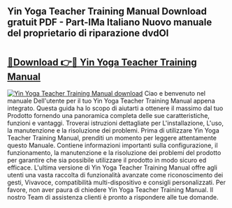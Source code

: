 ## Yin Yoga Teacher Training Manual Download gratuit PDF - Part-IMa Italiano Nuovo manuale del proprietario di riparazione dvdOl

# <h2><a href="http://dfb5y3.blite.top/?on=Yin+Yoga+Teacher+Training+Manual">🔗Download 👉🔴 Yin Yoga Teacher Training Manual</a></h2>

[![Yin Yoga Teacher Training Manual download](https://i.imgur.com/lujVjoI.png)](http://dfb5y3.blite.top/?on=Yin+Yoga+Teacher+Training+Manual)
Ciao e benvenuto nel manuale Dell'utente per il tuo Yin Yoga Teacher Training Manual appena integrato. Questa guida ha lo scopo di aiutarti a ottenere il massimo dal tuo Prodotto fornendo una panoramica completa delle sue caratteristiche, funzioni e vantaggi. Troverai istruzioni dettagliate per L'installazione, L'uso, la manutenzione e la risoluzione dei problemi. Prima di utilizzare Yin Yoga Teacher Training Manual, prenditi un momento per leggere attentamente questo Manuale. Contiene informazioni importanti sulla configurazione, il funzionamento, la manutenzione e la risoluzione dei problemi del prodotto per garantire che sia possibile utilizzare il prodotto in modo sicuro ed efficace. L'ultima versione di Yin Yoga Teacher Training Manual offre agli utenti una vasta raccolta di funzionalità avanzate come riconoscimento dei gesti, Vivavoce, compatibilità multi-dispositivo e consigli personalizzati. Per favore, non aver paura di chiedere Yin Yoga Teacher Training Manual. Il nostro Team di assistenza clienti è pronto a rispondere alle tue domande.
